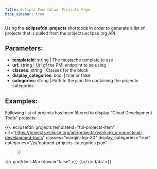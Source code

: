 ```yaml
---
Title: Eclipse Foundation Projects Page
hide_sidebar: true
---
```


Using the **eclipsefdn_projects** shortcode in order to generate a list of projects that is pulled from the projects.eclipse.org API.

## Parameters:

- **templateId:** string | The mustache template to use
- **url:** string | Url of the PMI endpoint to be using
- **classes:** string | Classes for the block
- **display_categories:** bool | true or false
- **categories:** string | Path to the json file containing the projects categories


## Examples:

Following list of projects has been filtered to display "Cloud Development Tools" projects:

{{< eclipsefdn_projects 
    templateId="tpl-projects-item"
    url="https://projects.eclipse.org/api/projects?working_group=cloud-development-tools"
    classes="margin-top-30"
    display_categories="true"
    categories="/js/featured-projects-categories.json"
>}}

{{< grid/div isMarkdown="false" >}}
    <script type="text/javascript" src="/js/eclipsefdn.projects.js"></script>
{{</ grid/div >}} 